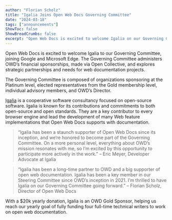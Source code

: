 ```yaml
---
author: "Florian Scholz"
title: "Igalia Joins Open Web Docs Governing Committee"
date: "2024-03-18"
tags: ["announcements"]
ShowToc: false
ShowBreadCrumbs: false
excerpt: "Open Web Docs is excited to welcome Igalia on our Governing Committee joining Google and Microsoft Edge."
---
```


Open Web Docs is excited to welcome Igalia to our Governing Committee, joining Google and Microsoft Edge. The Governing Committee administers OWD’s financial sponsorships, made via Open Collective, and explores strategic partnerships and needs for web documentation projects.

The Governing Committee is composed of organizations sponsoring at the Platinum level, elected representatives from the Gold membership level, individual advisory members, and OWD’s Director.

[Igalia](https://www.igalia.com/about/) is a cooperative software consultancy focused on open-source software. Igalia is known for its contributions and commitments to both open-source and open standards. They are a key contributor to every browser engine and lead the development of many Web feature implementations that Open Web Docs supports with documentation.

> “Igalia has been a staunch supporter of Open Web Docs since its inception, and we‘re honored to become part of the Governing Committee. On a more personal level, everything about OWD’s mission resonates with me, so I’m excited by this opportunity to participate more actively in the work.”
– Eric Meyer, Developer Advocate at Igalia

> “Igalia has been a long-time partner to OWD and a big supporter of open web documentation. Igalia has been a key member in our Steering Committee since OWD’s inception in 2021. I’m thrilled to have Igalia on our Governing Committee going forward.”
– Florian Scholz, Director of Open Web Docs

With a $20k yearly donation, Igalia is an OWD Gold Sponsor, helping us reach our yearly goal of fully funding four full-time technical writers to work on open web documentation.
